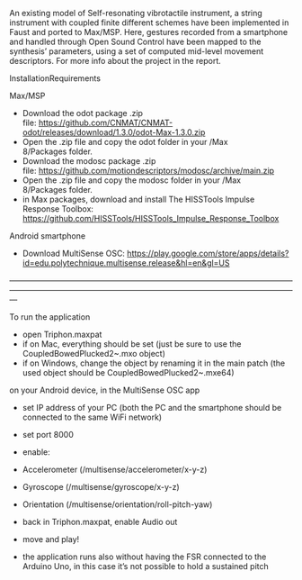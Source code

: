 An existing model of Self-resonating
vibrotactile instrument, a string instrument with coupled finite
different schemes have been implemented in Faust and ported
to Max/MSP. Here, gestures recorded from a smartphone and
handled through Open Sound Control have been mapped to
the synthesis’ parameters, using a set of computed mid-level
movement descriptors. For more info about the project in the report.


InstallationRequirements

Max/MSP

- Download the odot package .zip file: https://github.com/CNMAT/CNMAT-odot/releases/download/1.3.0/odot-Max-1.3.0.zip
- Open the .zip file and copy the odot folder in your /Max 8/Packages folder.
- Download the modosc package .zip file: https://github.com/motiondescriptors/modosc/archive/main.zip
- Open the .zip file and copy the modosc folder in your /Max 8/Packages folder.
- in Max packages, download and install The HISSTools Impulse Response Toolbox: https://github.com/HISSTools/HISSTools_Impulse_Response_Toolbox



Android smartphone

- Download MultiSense OSC: https://play.google.com/store/apps/details?id=edu.polytechnique.multisense.release&hl=en&gl=US


—————————————————————————————————————————————————————————————————————————


To run the application

- open Triphon.maxpat
- if on Mac, everything should be set (just be sure to use the CoupledBowedPlucked2~.mxo object)
- if on Windows, change the object by renaming it in the main patch (the used object should be CoupledBowedPlucked2~.mxe64)


on your Android device, in the MultiSense OSC app

- set IP address of your PC (both the PC and the smartphone should be connected to the same WiFi network)
- set port 8000
- enable:
- Accelerometer (/multisense/accelerometer/x-y-z)
- Gyroscope (/multisense/gyroscope/x-y-z)
- Orientation (/multisense/orientation/roll-pitch-yaw)

- back in Triphon.maxpat, enable Audio out
- move and play! 

- the application runs also without having the FSR connected to the Arduino Uno, in this case it’s not possible to hold a sustained pitch 
